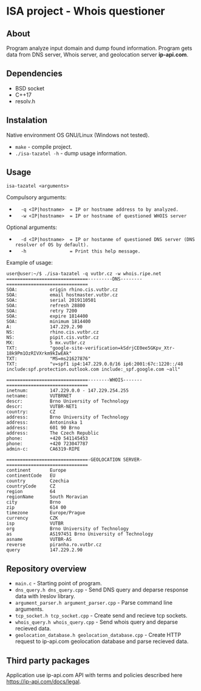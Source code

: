# ISA project - Whois questioner

## About
Program analyze input domain and dump found information. Program gets data from
DNS server, Whois server, and geolocation server **ip-api.com**.

## Dependencies
- BSD socket
- C++17
- resolv.h

## Instalation 
Native environment OS GNU/Linux (Windows not tested).
- ``make`` - compile project.
- ``./isa-tazatel -h`` - dump usage information.

## Usage
``isa-tazatel <arguments>``

Compulsory arguments:
- ``  -q <IP|hostname>  = IP or hostname address to by analyzed.``
- ``  -w <IP|hostname>  = IP or hostname of questioned WHOIS server``

Optional arguments:
- ``  -d <IP|hostname>  = IP or hostanme of questioned DNS server (DNS resolver of OS by default).``
- ``  -h                = Print this help message.``

Example of usage:

```
user@user:~/$ ./isa-tazatel -q vutbr.cz -w whois.ripe.net
==============================---------DNS--------==============================
SOA:            origin rhino.cis.vutbr.cz
SOA:			email hostmaster.vutbr.cz
SOA:			serial 2019110501
SOA:			refresh 28800
SOA:			retry 7200
SOA:			expire 1814400
SOA:			minimum 1814400
A:              147.229.2.90
NS:             rhino.cis.vutbr.cz
NS:             pipit.cis.vutbr.cz
MX:             5 mx.vutbr.cz
TXT:            "google-site-verification=kSdrjCE0ee5GKpv_Xtr-18k9Pm1OzRIVXrkm9kIwEAk"
TXT:            "MS=ms21627876"
TXT:            "v=spf1 ip4:147.229.0.0/16 ip6:2001:67c:1220::/48 include:spf.protection.outlook.com include:_spf.google.com ~all"

==============================--------WHOIS-------==============================
inetnum:        147.229.0.0 - 147.229.254.255
netname:        VUTBRNET
descr:          Brno University of Technology
descr:          VUTBR-NET1
country:        CZ
address:        Brno University of Technology
address:        Antoninska 1
address:        601 90 Brno
address:        The Czech Republic
phone:          +420 541145453
phone:          +420 723047787
admin-c:        CA6319-RIPE

==============================-GEOLOCATION SERVER-==============================
continent       Europe
continentCode   EU
country         Czechia
countryCode     CZ
region          64
regionName      South Moravian
city            Brno
zip             614 00
timezone        Europe/Prague
currency        CZK
isp             VUTBR
org             Brno University of Technology
as              AS197451 Brno University of Technology
asname          VUTBR-AS
reverse         piranha.ro.vutbr.cz
query           147.229.2.90
```

## Repository overview
- ``main.c`` - Starting point of program.
- ``dns_query.h dns_query.cpp`` - Send DNS query and deparse response data with lreslov library.
- ``argument_parser.h argument_parser.cpp`` - Parse command line arguments.
- ``tcp_socket.h tcp_socket.cpp`` - Create send and recieve tcp sockets.
- ``whois_query.h whois_query.cpp`` - Send whois query and deparse recieved data.
- ``geolocation_database.h geolocation_database.cpp`` - Create HTTP request to ip-api.com geolocation database and parse recieved data.

## Third party packages
Application use ip-api.com API with terms and policies described here https://ip-api.com/docs/legal.

